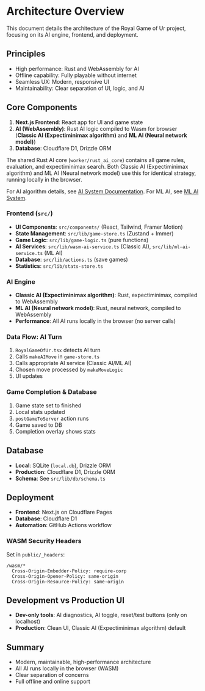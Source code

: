 # Architecture Overview

This document details the architecture of the Royal Game of Ur project, focusing on its AI engine, frontend, and deployment.

## Principles

- High performance: Rust and WebAssembly for AI
- Offline capability: Fully playable without internet
- Seamless UX: Modern, responsive UI
- Maintainability: Clear separation of UI, logic, and AI

## Core Components

1. **Next.js Frontend**: React app for UI and game state
2. **AI (WebAssembly)**: Rust AI logic compiled to Wasm for browser (**Classic AI (Expectiminimax algorithm)** and **ML AI (Neural network model)**)
3. **Database**: Cloudflare D1, Drizzle ORM

The shared Rust AI core (`worker/rust_ai_core`) contains all game rules, evaluation, and expectiminimax search. Both Classic AI (Expectiminimax algorithm) and ML AI (Neural network model) use this for identical strategy, running locally in the browser.

For AI algorithm details, see [AI System Documentation](./ai-system.md). For ML AI, see [ML AI System](./ml-ai-system.md).

### Frontend (`src/`)

- **UI Components**: `src/components/` (React, Tailwind, Framer Motion)
- **State Management**: `src/lib/game-store.ts` (Zustand + Immer)
- **Game Logic**: `src/lib/game-logic.ts` (pure functions)
- **AI Services**: `src/lib/wasm-ai-service.ts` (Classic AI), `src/lib/ml-ai-service.ts` (ML AI)
- **Database**: `src/lib/actions.ts` (save games)
- **Statistics**: `src/lib/stats-store.ts`

### AI Engine

- **Classic AI (Expectiminimax algorithm)**: Rust, expectiminimax, compiled to WebAssembly
- **ML AI (Neural network model)**: Rust, neural network, compiled to WebAssembly
- **Performance**: All AI runs locally in the browser (no server calls)

### Data Flow: AI Turn

1. `RoyalGameOfUr.tsx` detects AI turn
2. Calls `makeAIMove` in `game-store.ts`
3. Calls appropriate AI service (Classic AI/ML AI)
4. Chosen move processed by `makeMoveLogic`
5. UI updates

### Game Completion & Database

1. Game state set to finished
2. Local stats updated
3. `postGameToServer` action runs
4. Game saved to DB
5. Completion overlay shows stats

## Database

- **Local**: SQLite (`local.db`), Drizzle ORM
- **Production**: Cloudflare D1, Drizzle ORM
- **Schema**: See `src/lib/db/schema.ts`

## Deployment

- **Frontend**: Next.js on Cloudflare Pages
- **Database**: Cloudflare D1
- **Automation**: GitHub Actions workflow

### WASM Security Headers

Set in `public/_headers`:

```
/wasm/*
  Cross-Origin-Embedder-Policy: require-corp
  Cross-Origin-Opener-Policy: same-origin
  Cross-Origin-Resource-Policy: same-origin
```

## Development vs Production UI

- **Dev-only tools**: AI diagnostics, AI toggle, reset/test buttons (only on localhost)
- **Production**: Clean UI, Classic AI (Expectiminimax algorithm) default

## Summary

- Modern, maintainable, high-performance architecture
- All AI runs locally in the browser (WASM)
- Clear separation of concerns
- Full offline and online support
